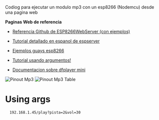 Codiog para ejecutar un modulo mp3 con un esp8266 (Nodemcu) desde una pagina web

**Paginas Web de referencia**

- [Referencia Github de ESP8266WebServer (con ejemplos)](https://github.com/esp8266/Arduino/tree/master/libraries/ESP8266WebServer)
- [Tutorial detallado en espanol de espserver](https://www.luisllamas.es/como-emplear-el-esp8266-como-servidor/)
- [Ejemplos guays esp8266](https://github.com/luisllamasbinaburo/ESP8266-Examples)
- [Tutorial usando argumentos!](https://techtutorialsx.com/2016/10/22/esp8266-webserver-getting-query-parameters/)

- [Documentacion sobre dfplayer mini](https://wiki.dfrobot.com/DFPlayer_Mini_SKU_DFR0299)

![Pinout Mp3](https://dfimg.dfrobot.com/nobody/wiki/77048a25b85b6e29438244020e7237e1.png) ![Pinout Mp3 Table](https://dfimg.dfrobot.com/nobody/wiki/c0ee0e83de43022bd0c17fe640290ed3.png)

# Using args

```
  192.168.1.45/play?pista=2&vol=30
```
